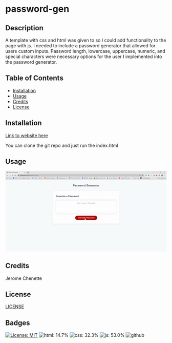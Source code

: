 # password-gen

## Description
A template with css and html was given to so I could add functionality to the page with js. I needed to include a password generator that allowed for users custom inputs. Password length, lowercase, uppercase, numeric, and special characters were necessary options for the user I implemented into the password generator.

## Table of Contents

* [Installation](#installation)
* [Usage](#usage)
* [Credits](#credits)
* [License](#license)

## Installation
[Link to website here](https://digggggg.github.io/password-gen/)

You can clone the git repo and just run the index.html

## Usage 
![GIF of Password Generator](https://github.com/digggggg/password-gen/blob/main/passwordGIF.gif)

## Credits

Jerome Chenette

## License
[LICENSE](/LICENSE.md)

## Badges
[![License: MIT](https://img.shields.io/badge/License-MIT-yellow.svg)](https://opensource.org/licenses/MIT)
![html: 14.7%](https://img.shields.io/badge/html-14.7%25-red)
![css: 32.3%](https://img.shields.io/badge/css-32.3%25-blue)
![js: 53.0%](https://img.shields.io/badge/js-53.0%25-yellow)
![github](https://img.shields.io/badge/Github-Git-gray)
